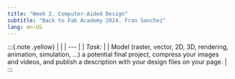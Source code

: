 ```yaml
---
title: "Week 2. Computer-Aided Design"
subtitle: "Back to Fab Academy 2024. Fran Sanchez"
lang: en-US
---
```

:::{.note .yellow}
|     |
| --- |
| *Task:* |
| Model (raster, vector, 2D, 3D, rendering, animation, simulation, ...) a potential final project, compress your images and videos, and publish a description with your design files on your page.  |
:::


